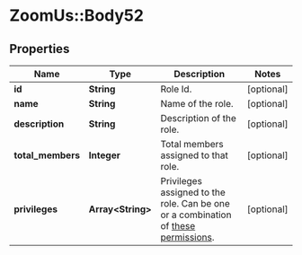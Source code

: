 # ZoomUs::Body52

## Properties
Name | Type | Description | Notes
------------ | ------------- | ------------- | -------------
**id** | **String** | Role Id. | [optional] 
**name** | **String** | Name of the role. | [optional] 
**description** | **String** | Description of the role. | [optional] 
**total_members** | **Integer** | Total members assigned to that role. | [optional] 
**privileges** | **Array&lt;String&gt;** | Privileges assigned to the role. Can be one or a combination of [these permissions](https://marketplace.zoom.us/docs/api-reference/other-references/privileges).  | [optional] 


